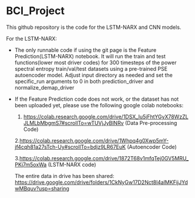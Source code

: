 # BCI_Project
This github repository is the code for the LSTM-NARX and CNN models.

For the LSTM-NARX:
- The only runnable code if using the git page is the Feature Prediction(LSTM-NARX) notebook.
  It will run the train and test functions(lower most driver codes) for 300 timesteps of the power spectral entropy train/val/test datasets using a pre-trained PSE autoencoder model. Adjust input directory as needed and set the specific_run arguments to 0 in both prediction_driver and normalize_demap_driver

- If the Feature Prediction code does not work, or the dataset has not been uploaded yet, please use the following google colab notebooks:


  1. https://colab.research.google.com/drive/1DSX_Iu5jFhtYGyX78WzZLJLMLbMbgmS7#scrollTo=wTUVjJyBlNRv (Data Pre-processing Code)
  
  2.https://colab.research.google.com/drive/1Whpq4g0Xwp5mY-jf4cqh81a27sTch-Uy#scrollTo=bdjz9LR67EuK (Autoencoder Code)
  
  3.https://colab.research.google.com/drive/1872T68v1mfqTej0GV5MRU_PKj7m5oxWa (LSTM-NARX code)
  
  The entire data in drive has been shared: https://drive.google.com/drive/folders/1CkNyGw17D2Nct8l4alMKFijJYdwMBquv?usp=sharing 
  
  

